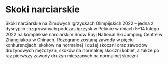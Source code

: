 # Skoki narciarskie

Skoki narciarskie na Zimowych Igrzyskach Olimpijskich 2022 – jedna z dyscyplin rozgrywanych podczas igrzysk w Pekinie w dniach 5–14 lutego 2022 na kompleksie narciarskim Snow Ruyi National Ski Jumping Centre w Zhangjiakou w Chinach. Rozegrane zostaną zawody w pięciu konkurencjach: skoków na normalnej i dużej skoczni oraz zawodów drużynowych mężczyzn, skoków na normalnej skoczni kobiet, a także po raz pierwszy zawody drużyn mieszanych na normalnej skoczni

